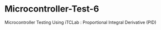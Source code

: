 # Microcontroller-Test-6
Microcontroller Testing Using iTCLab : Proportional Integral Derivative (PID)
